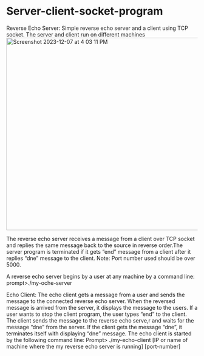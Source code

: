 # Server-client-socket-program

Reverse Echo Server:
Simple reverse echo server and a client using TCP socket. The server and client run on different machines
<img width="506" alt="Screenshot 2023-12-07 at 4 03 11 PM" src="https://github.com/vincentkipchoge/Server-client-socket-program/assets/100973751/03247812-03a1-4bc7-a312-9c2ce0cc3479">

The reverse echo server receives a message from a client over TCP socket and replies the same message back to the source in reverse order.The server program is terminated if it gets “end” message from a client after it replies “dne” message to the client. Note: Port number used should be over 5000.

A reverse echo server begins by a user at any machine by a command line:
prompt>./my-oche-server



Echo Client:
The echo client gets a message from a user and sends the message to the connected reverse echo server. When the reversed message is arrived from the server, it displays the message to the users.
If a user wants to stop the client program, the user types “end” to the client. The client sends the message to the reverse echo serve,r and waits for the message “dne” from the server. If the client gets the message “dne”, it terminates itself with displaying “dne” message.
The echo client is started by the following command line:
Prompt> ./my-echo-client [IP or name of machine where the my reverse echo server is running] [port-number]
